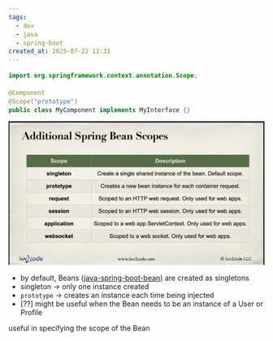 ```yaml
---
tags:
  - dev
  - java
  - spring-boot
created_at: 2025-07-22 11:31
---
```

```java
import org.springframework.context.annotation.Scope;

@Component
@Scope("prototype")
public class MyComponent implements MyInterface {}
```
![](../../../attachments/Pasted%20image%2020250722104402.png)
- by default, Beans ([java-spring-boot-bean](java-spring-boot-bean.md)) are created as singletons
- singleton -> only one instance created
- `prototype` -> creates an instance each time being injected
- [??] might be useful when the Bean needs to be an instance of a User or Profile

useful in specifying the scope of the Bean